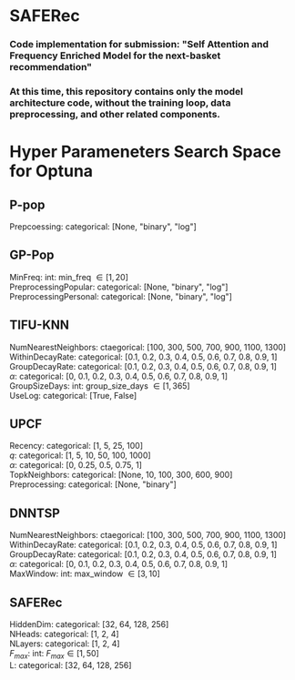 # SAFERec
### Code implementation for submission: "Self Attention and Frequency Enriched Model for the next-basket recommendation"
### At this time, this repository contains only the model architecture code, without the training loop, data preprocessing, and other related components.

# Hyper Parameneters Search Space for Optuna
## P-pop
Prepcoessing: categorical: [None, "binary", "log"]

## GP-Pop
MinFreq: int: min_freq $\in [1,20]$  
PreprocessingPopular: categorical: [None, "binary", "log"]  
PreprocessingPersonal: categorical: [None, "binary", "log"]  

## TIFU-KNN
NumNearestNeighbors: ctaegorical: [100, 300, 500, 700, 900, 1100, 1300]  
WithinDecayRate: categorical: [0.1, 0.2, 0.3, 0.4, 0.5, 0.6, 0.7, 0.8, 0.9, 1]  
GroupDecayRate: categorical: [0.1, 0.2, 0.3, 0.4, 0.5, 0.6, 0.7, 0.8, 0.9, 1]  
$\alpha$: categorical: [0, 0.1, 0.2, 0.3, 0.4, 0.5, 0.6, 0.7, 0.8, 0.9, 1]  
GroupSizeDays: int:  group_size_days $\in [1, 365]$  
UseLog: categorical: [True, False]  

## UPCF
Recency: categorical: [1, 5, 25, 100]  
$q$: categorical: [1, 5, 10, 50, 100, 1000]  
$\alpha$: categorical: [0, 0.25, 0.5, 0.75, 1]  
TopkNeighbors: categorical: [None, 10, 100, 300, 600, 900]  
Preprocessing: categorical: [None, "binary"]  

## DNNTSP
NumNearestNeighbors: ctaegorical: [100, 300, 500, 700, 900, 1100, 1300]  
WithinDecayRate: categorical: [0.1, 0.2, 0.3, 0.4, 0.5, 0.6, 0.7, 0.8, 0.9, 1]  
GroupDecayRate: categorical: [0.1, 0.2, 0.3, 0.4, 0.5, 0.6, 0.7, 0.8, 0.9, 1]  
$\alpha$: categorical: [0, 0.1, 0.2, 0.3, 0.4, 0.5, 0.6, 0.7, 0.8, 0.9, 1]  
MaxWindow: int: max_window $\in [3, 10]$



## SAFERec
HiddenDim: categorical: [32, 64, 128, 256]  
NHeads: categorical: [1, 2, 4]   
NLayers: categorical: [1, 2, 4]  
$F_{max}$: int: $F_{max} \in [1, 50]$  
L: categorical: [32, 64, 128, 256]
